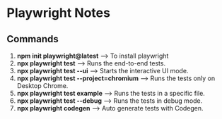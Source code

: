 # Playwright Notes
## Commands
1. **npm init playwright@latest** -->  To install playwright
2. **npx playwright test** --> Runs the end-to-end tests.
3. **npx playwright test --ui** --> Starts the interactive UI mode.
4. **npx playwright test --project=chromium** --> Runs the tests only on Desktop Chrome.
5. **npx playwright test example** --> Runs the tests in a specific file.
6. **npx playwright test --debug** --> Runs the tests in debug mode.
7. **npx playwright codegen** --> Auto generate tests with Codegen.
